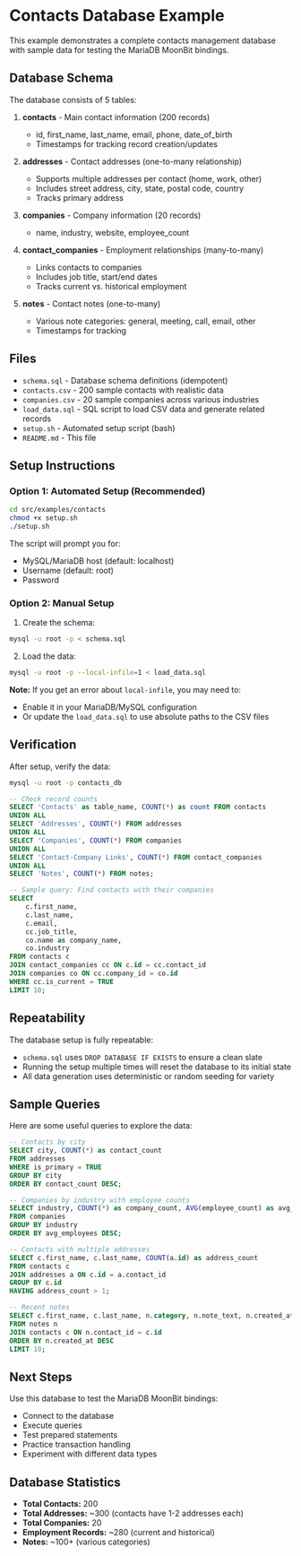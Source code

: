 # Contacts Database Example

This example demonstrates a complete contacts management database with sample data for testing the MariaDB MoonBit bindings.

## Database Schema

The database consists of 5 tables:

1. **contacts** - Main contact information (200 records)
   - id, first_name, last_name, email, phone, date_of_birth
   - Timestamps for tracking record creation/updates

2. **addresses** - Contact addresses (one-to-many relationship)
   - Supports multiple addresses per contact (home, work, other)
   - Includes street address, city, state, postal code, country
   - Tracks primary address

3. **companies** - Company information (20 records)
   - name, industry, website, employee_count
   
4. **contact_companies** - Employment relationships (many-to-many)
   - Links contacts to companies
   - Includes job title, start/end dates
   - Tracks current vs. historical employment

5. **notes** - Contact notes (one-to-many)
   - Various note categories: general, meeting, call, email, other
   - Timestamps for tracking

## Files

- `schema.sql` - Database schema definitions (idempotent)
- `contacts.csv` - 200 sample contacts with realistic data
- `companies.csv` - 20 sample companies across various industries
- `load_data.sql` - SQL script to load CSV data and generate related records
- `setup.sh` - Automated setup script (bash)
- `README.md` - This file

## Setup Instructions

### Option 1: Automated Setup (Recommended)

```bash
cd src/examples/contacts
chmod +x setup.sh
./setup.sh
```

The script will prompt you for:
- MySQL/MariaDB host (default: localhost)
- Username (default: root)
- Password

### Option 2: Manual Setup

1. Create the schema:
```bash
mysql -u root -p < schema.sql
```

2. Load the data:
```bash
mysql -u root -p --local-infile=1 < load_data.sql
```

**Note:** If you get an error about `local-infile`, you may need to:
- Enable it in your MariaDB/MySQL configuration
- Or update the `load_data.sql` to use absolute paths to the CSV files

## Verification

After setup, verify the data:

```bash
mysql -u root -p contacts_db
```

```sql
-- Check record counts
SELECT 'Contacts' as table_name, COUNT(*) as count FROM contacts
UNION ALL
SELECT 'Addresses', COUNT(*) FROM addresses
UNION ALL
SELECT 'Companies', COUNT(*) FROM companies
UNION ALL
SELECT 'Contact-Company Links', COUNT(*) FROM contact_companies
UNION ALL
SELECT 'Notes', COUNT(*) FROM notes;

-- Sample query: Find contacts with their companies
SELECT 
    c.first_name, 
    c.last_name, 
    c.email,
    cc.job_title,
    co.name as company_name,
    co.industry
FROM contacts c
JOIN contact_companies cc ON c.id = cc.contact_id
JOIN companies co ON cc.company_id = co.id
WHERE cc.is_current = TRUE
LIMIT 10;
```

## Repeatability

The database setup is fully repeatable:
- `schema.sql` uses `DROP DATABASE IF EXISTS` to ensure a clean slate
- Running the setup multiple times will reset the database to its initial state
- All data generation uses deterministic or random seeding for variety

## Sample Queries

Here are some useful queries to explore the data:

```sql
-- Contacts by city
SELECT city, COUNT(*) as contact_count 
FROM addresses 
WHERE is_primary = TRUE 
GROUP BY city 
ORDER BY contact_count DESC;

-- Companies by industry with employee counts
SELECT industry, COUNT(*) as company_count, AVG(employee_count) as avg_employees
FROM companies
GROUP BY industry
ORDER BY avg_employees DESC;

-- Contacts with multiple addresses
SELECT c.first_name, c.last_name, COUNT(a.id) as address_count
FROM contacts c
JOIN addresses a ON c.id = a.contact_id
GROUP BY c.id
HAVING address_count > 1;

-- Recent notes
SELECT c.first_name, c.last_name, n.category, n.note_text, n.created_at
FROM notes n
JOIN contacts c ON n.contact_id = c.id
ORDER BY n.created_at DESC
LIMIT 10;
```

## Next Steps

Use this database to test the MariaDB MoonBit bindings:
- Connect to the database
- Execute queries
- Test prepared statements
- Practice transaction handling
- Experiment with different data types

## Database Statistics

- **Total Contacts:** 200
- **Total Addresses:** ~300 (contacts have 1-2 addresses each)
- **Total Companies:** 20
- **Employment Records:** ~280 (current and historical)
- **Notes:** ~100+ (various categories)
